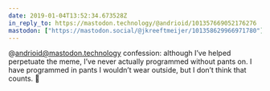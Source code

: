 ```yaml
---
date: 2019-01-04T13:52:34.673528Z
in_reply_to: https://mastodon.technology/@andrioid/101357669052176276
mastodon: ["https://mastodon.social/@jkreeftmeijer/101358629966971780"]
---
```

@andrioid@mastodon.technology confession: although I’ve helped perpetuate the meme, I’ve never actually programmed without pants on. I have programmed in pants I wouldn’t wear outside, but I don’t think that counts. 👖
